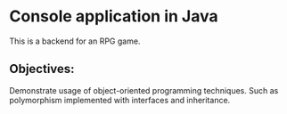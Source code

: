 # Console application in Java

This is a backend for an RPG game.

## Objectives: 

Demonstrate usage of object-oriented programming techniques. Such as polymorphism implemented with interfaces and inheritance.   
